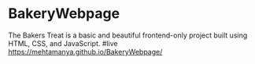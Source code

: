 # BakeryWebpage
The Bakers Treat is a basic and beautiful frontend-only project built using HTML, CSS, and JavaScript. 
#live 
https://mehtamanya.github.io/BakeryWebpage/
